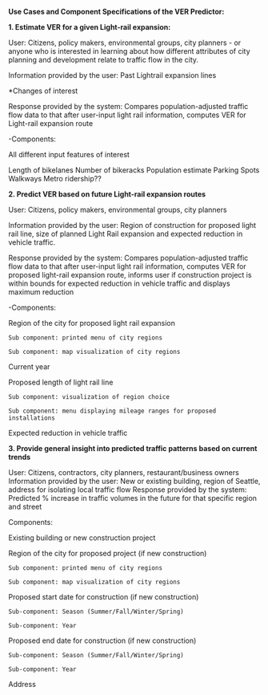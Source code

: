 **Use Cases and Component Specifications of the VER Predictor:** 


**1. Estimate VER for a given Light-rail expansion:**

User: Citizens, policy makers, environmental groups, city planners - or anyone who is interested in 
learning about how different attributes of city planning and development relate to traffic flow in 
the city. 

Information provided by the user: Past Lightrail expansion lines

*Changes of interest 

Response provided by the system: Compares population-adjusted traffic flow data to that after user-input light rail information, computes VER for Light-rail expansion route
	
-Components:

All different input features of interest 

Length of bikelanes
Number of bikeracks
Population estimate
Parking Spots
Walkways
Metro ridership??


**2. Predict VER based on future Light-rail expansion routes**

User: Citizens, policy makers, environmental groups, city planners 

Information provided by the user: Region of construction for proposed light rail line, size of planned Light Rail expansion and expected reduction in vehicle traffic. 

Response provided by the system: Compares population-adjusted traffic flow data to that after user-input light rail information, computes VER for proposed light-rail expansion route, informs user if construction project is within bounds for expected reduction in vehicle traffic and displays maximum reduction
 
-Components:

Region of the city for proposed light rail expansion

	Sub component: printed menu of city regions

	Sub component: map visualization of city regions

Current year

Proposed length of light rail line

	Sub component: visualization of region choice

	Sub component: menu displaying mileage ranges for proposed installations

Expected reduction in vehicle traffic
 

**3. Provide general insight into predicted traffic patterns based on current trends**

User: Citizens, contractors, city planners, restaurant/business owners
Information provided by the user: New or existing building, region of Seattle, address for isolating local traffic flow
Response provided by the system: Predicted % increase in traffic volumes in the future for that specific region and street
 
Components:

Existing building or new construction project

Region of the city for proposed project (if new construction)

	Sub component: printed menu of city regions

	Sub component: map visualization of city regions

Proposed start date for construction (if new construction)

	Sub-component: Season (Summer/Fall/Winter/Spring)

	Sub-component: Year

Proposed end date for construction (if new construction)

	Sub-component: Season (Summer/Fall/Winter/Spring)

	Sub-component: Year

Address

